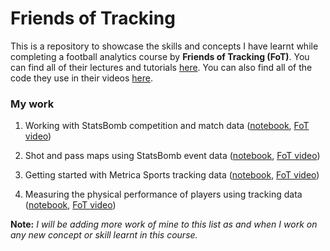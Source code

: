 # Friends of Tracking
This is a repository to showcase the skills and concepts I have learnt while completing a football analytics course by __Friends of Tracking (FoT)__. You can find all of their lectures and tutorials [here](https://www.youtube.com/channel/UCUBFJYcag8j2rm_9HkrrA7w). You can also find all of the code they use in their videos [here](https://github.com/Friends-of-Tracking-Data-FoTD).

### My work
1. Working with StatsBomb competition and match data ([notebook](https://github.com/prateek-senapati/friends-of-tracking/blob/main/1.%20Competition%20and%20Match%20Data.ipynb), [FoT video](https://www.youtube.com/watch?v=GTtuOt03FM0&list=PLedeYskZY0vBOdQ6Uc9eZjZ2-nz1JT3R7&index=3))

2. Shot and pass maps using StatsBomb event data ([notebook](https://github.com/prateek-senapati/friends-of-tracking/blob/main/2.%20Event%20Data%20-%20Shot%20and%20Pass%20Maps.ipynb), [FoT video](https://www.youtube.com/watch?v=oOAnERLiN5U&list=PLedeYskZY0vBOdQ6Uc9eZjZ2-nz1JT3R7&index=6))

3. Getting started with Metrica Sports tracking data ([notebook](https://github.com/prateek-senapati/friends-of-tracking/blob/main/3.%20Tracking%20Data%20-%20Getting%20Started.ipynb), [FoT video](https://www.youtube.com/watch?v=8TrleFklEsE&list=PLedeYskZY0vBOdQ6Uc9eZjZ2-nz1JT3R7&index=8))

4. Measuring the physical performance of players using tracking data ([notebook](https://github.com/prateek-senapati/friends-of-tracking/blob/main/4.%20Physical%20Performance%20Analysis.ipynb), [FoT video](https://www.youtube.com/watch?v=VX3T-4lB2o0&list=PLedeYskZY0vBOdQ6Uc9eZjZ2-nz1JT3R7&index=9))

__Note:__ *I will be adding more work of mine to this list as and when I work on any new concept or skill learnt in this course.*
